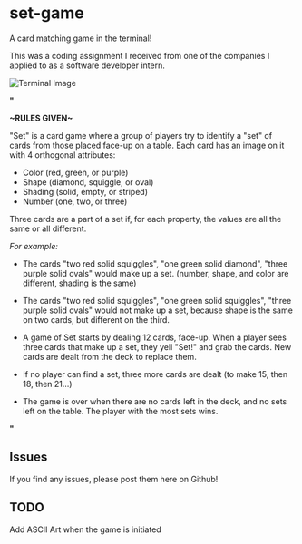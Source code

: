 # set-game
A card matching game in the terminal!

This was a coding assignment I received from one of the companies I applied to as a software developer intern.

![Terminal Image](http://i.imgur.com/ZoFGbqO.png)

**"**

**~RULES GIVEN~**

"Set" is a card game where a group of players try to identify a "set" of
cards from those placed face-up on a table.
Each card has an image on it with 4 orthogonal attributes:

 - Color (red, green, or purple)
 - Shape (diamond, squiggle, or oval)
 - Shading (solid, empty, or striped)
 - Number (one, two, or three)

Three cards are a part of a set if, for each property, the values are
all the same or all different.

*For example:*

- The cards "two red solid squiggles", "one green solid diamond",
  "three purple solid ovals" would make up a set. (number, shape, and color
  are different, shading is the same)

- The cards "two red solid squiggles", "one green solid squiggles",
  "three purple solid ovals" would not make up a set, because shape is the
   same on two cards, but different on the third.

- A game of Set starts by dealing 12 cards, face-up. When a player sees
   three cards that make up a set, they yell "Set!" and grab the cards.
   New cards are dealt from the deck to replace them.

- If no player can find a set, three more cards are dealt
  (to make 15, then 18, then 21...)
- The game is over when there are no cards left in the deck, and no
  sets left on the table. The player with the most sets wins.

**"**

## Issues
If you find any issues, please post them here on Github!

## TODO
Add ASCII Art when the game is initiated
